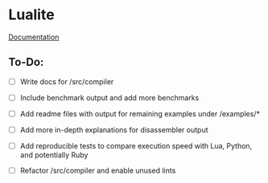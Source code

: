 # Lualite

[Documentation](https://nickeb96.github.io/doc/lualite)


## To-Do:
- [ ] Write docs for /src/compiler 
- [ ] Include benchmark output and add more benchmarks
- [ ] Add readme files with output for remaining examples under /examples/*
- [ ] Add more in-depth explanations for disassembler output
- [ ] Add reproducible tests to compare execution speed with Lua, Python, and potentially Ruby
- [ ] Refactor /src/compiler and enable unused lints

